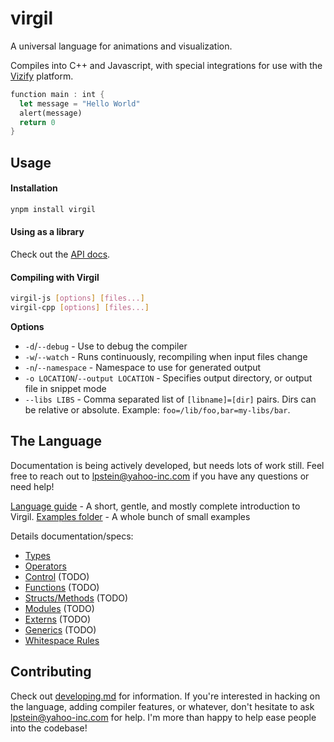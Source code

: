 # virgil

A universal language for animations and visualization.

Compiles into C++ and Javascript, with special integrations for use
with the [Vizify](https://git.corp.yahoo.com/lpstein/vizify) platform.

```rust
function main : int {
  let message = "Hello World"
  alert(message)
  return 0
}
```

## Usage

#### Installation

```bash
ynpm install virgil
```

#### Using as a library

Check out the [API docs](docs/api.md).

#### Compiling with Virgil

```bash
virgil-js [options] [files...]
virgil-cpp [options] [files...]
```

**Options**

 * `-d`/`--debug` - Use to debug the compiler
 * `-w`/`--watch` - Runs continuously, recompiling when input files change
 * `-n`/`--namespace` - Namespace to use for generated output
 * `-o LOCATION`/`--output LOCATION` - Specifies output directory, or
                                       output file in snippet mode
 * `--libs LIBS` - Comma separated list of `[libname]=[dir]` pairs.
                   Dirs can be relative or absolute. Example:
                   `foo=/lib/foo,bar=my-libs/bar`.

## The Language

Documentation is being actively developed, but needs lots of work still.
Feel free to reach out to lpstein@yahoo-inc.com if you have any questions
or need help!

[Language guide](language/guide.md) - A short, gentle, and mostly complete
                                      introduction to Virgil.
[Examples folder](language/exapmles) - A whole bunch of small examples

Details documentation/specs:

 * [Types](language/types.md)
 * [Operators](language/operators.md)
 * [Control](language/control.md) (TODO)
 * [Functions](language/functions.md) (TODO)
 * [Structs/Methods](language/structs.md) (TODO)
 * [Modules](language/modules.md) (TODO)
 * [Externs](language/externs.md) (TODO)
 * [Generics](language/generics.md) (TODO)
 * [Whitespace Rules](language/whitespace.md)

## Contributing

Check out [developing.md](docs/developing.md) for information.  If
you're interested in hacking on the language, adding compiler features,
or whatever, don't hesitate to ask lpstein@yahoo-inc.com for help.  I'm
more than happy to help ease people into the codebase!
